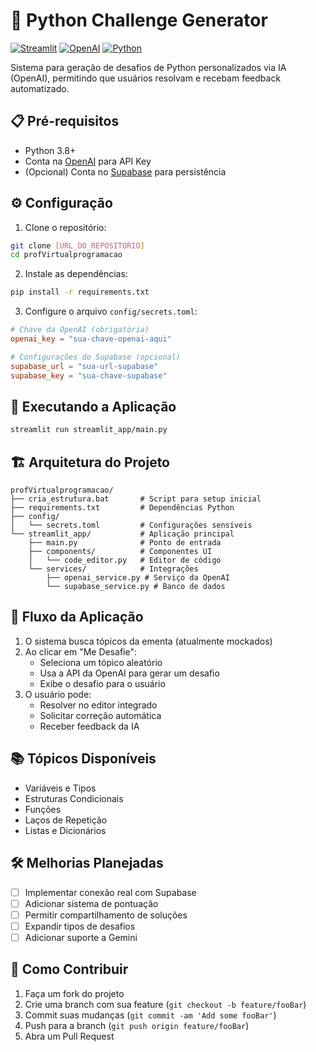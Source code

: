 # 🐍 Python Challenge Generator

[![Streamlit](https://img.shields.io/badge/Streamlit-FF4B4B?style=for-the-badge&logo=Streamlit&logoColor=white)](https://streamlit.io/)
[![OpenAI](https://img.shields.io/badge/OpenAI-412991?style=for-the-badge&logo=openai&logoColor=white)](https://openai.com/)
[![Python](https://img.shields.io/badge/Python-3776AB?style=for-the-badge&logo=python&logoColor=white)](https://python.org/)

Sistema para geração de desafios de Python personalizados via IA (OpenAI), permitindo que usuários resolvam e recebam feedback automatizado.

## 📋 Pré-requisitos

- Python 3.8+
- Conta na [OpenAI](https://platform.openai.com/) para API Key
- (Opcional) Conta no [Supabase](https://supabase.com/) para persistência

## ⚙️ Configuração

1. Clone o repositório:
```bash
git clone [URL_DO_REPOSITORIO]
cd profVirtualprogramacao
```

2. Instale as dependências:
```bash
pip install -r requirements.txt
```

3. Configure o arquivo `config/secrets.toml`:
```toml
# Chave da OpenAI (obrigatória)
openai_key = "sua-chave-openai-aqui"

# Configurações do Supabase (opcional)
supabase_url = "sua-url-supabase"
supabase_key = "sua-chave-supabase"
```

## 🚀 Executando a Aplicação

```bash
streamlit run streamlit_app/main.py
```

## 🏗️ Arquitetura do Projeto

```
profVirtualprogramacao/
├── cria_estrutura.bat       # Script para setup inicial
├── requirements.txt         # Dependências Python
├── config/
│   └── secrets.toml         # Configurações sensíveis
└── streamlit_app/           # Aplicação principal
    ├── main.py              # Ponto de entrada
    ├── components/          # Componentes UI
    │   └── code_editor.py   # Editor de código
    └── services/            # Integrações
        ├── openai_service.py # Serviço da OpenAI
        └── supabase_service.py # Banco de dados
```

## 🔄 Fluxo da Aplicação

1. O sistema busca tópicos da ementa (atualmente mockados)
2. Ao clicar em "Me Desafie":
   - Seleciona um tópico aleatório
   - Usa a API da OpenAI para gerar um desafio
   - Exibe o desafio para o usuário
3. O usuário pode:
   - Resolver no editor integrado
   - Solicitar correção automática
   - Receber feedback da IA

## 📚 Tópicos Disponíveis

- Variáveis e Tipos
- Estruturas Condicionais
- Funções
- Laços de Repetição
- Listas e Dicionários

## 🛠️ Melhorias Planejadas

- [ ] Implementar conexão real com Supabase
- [ ] Adicionar sistema de pontuação
- [ ] Permitir compartilhamento de soluções
- [ ] Expandir tipos de desafios
- [ ] Adicionar suporte a Gemini

## 🤝 Como Contribuir

1. Faça um fork do projeto
2. Crie uma branch com sua feature (`git checkout -b feature/fooBar`)
3. Commit suas mudanças (`git commit -am 'Add some fooBar'`)
4. Push para a branch (`git push origin feature/fooBar`)
5. Abra um Pull Request
